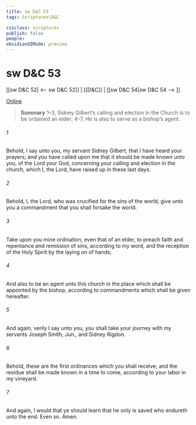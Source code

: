 ```yaml
---
title: sw D&C 53
tags: Scriptures\D&C

cssclass: scriptures
publish: false
people:
obsidianUIMode: preview
---
```


# sw D&C 53
[[sw D&C 52| <-- sw D&C 52]] | [[D&C]] | [[sw D&C 54|sw D&C 54 --> ]]

[Online](https://churchofjesuschrist.org/study/scriptures/dc-testament/dc/53?lang=eng)

> __Summary__
1–3, Sidney Gilbert’s calling and election in the Church is to be ordained an elder; 4–7, He is also to serve as a bishop’s agent.

###### 1 
Behold, I say unto you, my servant Sidney Gilbert, that I have heard your prayers; and you have called upon me that it should be made known unto you, of the Lord your God, concerning your calling and election in the church, which I, the Lord, have raised up in these last days.

###### 2 
Behold, I, the Lord, who was crucified for the sins of the world, give unto you a commandment that you shall forsake the world.

###### 3 
Take upon you mine ordination, even that of an elder, to preach faith and repentance and remission of sins, according to my word, and the reception of the Holy Spirit by the laying on of hands;

###### 4 
And also to be an agent unto this church in the place which shall be appointed by the bishop, according to commandments which shall be given hereafter.

###### 5 
And again, verily I say unto you, you shall take your journey with my servants Joseph Smith, Jun., and Sidney Rigdon.

###### 6 
Behold, these are the first ordinances which you shall receive; and the residue shall be made known in a time to come, according to your labor in my vineyard.

###### 7 
And again, I would that ye should learn that he only is saved who endureth unto the end. Even so. Amen.

